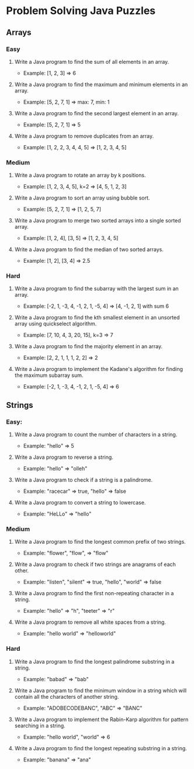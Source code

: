 # Problem Solving Java Puzzles

## Arrays

### Easy

1. Write a Java program to find the sum of all elements in an array.
    - Example: [1, 2, 3] => 6

2. Write a Java program to find the maximum and minimum elements in an array.
    - Example: [5, 2, 7, 1] => max: 7, min: 1

3. Write a Java program to find the second largest element in an array.
    - Example: [5, 2, 7, 1] => 5

4. Write a Java program to remove duplicates from an array.
    - Example: [1, 2, 2, 3, 4, 4, 5] => [1, 2, 3, 4, 5]

### Medium

1. Write a Java program to rotate an array by k positions.
    - Example: [1, 2, 3, 4, 5], k=2 => [4, 5, 1, 2, 3]

2. Write a Java program to sort an array using bubble sort.
    - Example: [5, 2, 7, 1] => [1, 2, 5, 7]

3. Write a Java program to merge two sorted arrays into a single sorted array.
    - Example: [1, 2, 4], [3, 5] => [1, 2, 3, 4, 5]

4. Write a Java program to find the median of two sorted arrays.
    - Example: [1, 2], [3, 4] => 2.5

### Hard

1. Write a Java program to find the subarray with the largest sum in an array.
    - Example: [-2, 1, -3, 4, -1, 2, 1, -5, 4] => [4, -1, 2, 1] with sum 6

2. Write a Java program to find the kth smallest element in an unsorted array using quickselect algorithm.
    - Example: [7, 10, 4, 3, 20, 15], k=3 => 7

3. Write a Java program to find the majority element in an array.
    - Example: [2, 2, 1, 1, 1, 2, 2] => 2

4. Write a Java program to implement the Kadane's algorithm for finding the maximum subarray sum.
    - Example: [-2, 1, -3, 4, -1, 2, 1, -5, 4] => 6

## Strings

### Easy:

1. Write a Java program to count the number of characters in a string.
    - Example: "hello" => 5

2. Write a Java program to reverse a string.
    - Example: "hello" => "olleh"

3. Write a Java program to check if a string is a palindrome.
    - Example: "racecar" => true, "hello" => false

4. Write a Java program to convert a string to lowercase.
    - Example: "HeLLo" => "hello"

### Medium

1. Write a Java program to find the longest common prefix of two strings.
    - Example: "flower", "flow", => "flow"

2. Write a Java program to check if two strings are anagrams of each other.
    - Example: "listen", "silent" => true, "hello", "world" => false

3. Write a Java program to find the first non-repeating character in a string.
    - Example: "hello" => "h", "teeter" => "r"

4. Write a Java program to remove all white spaces from a string.
    - Example: "hello world" => "helloworld"

### Hard

1. Write a Java program to find the longest palindrome substring in a string.
    - Example: "babad" => "bab"

2. Write a Java program to find the minimum window in a string which will contain all the characters of another string.
    - Example: "ADOBECODEBANC", "ABC" => "BANC"

3. Write a Java program to implement the Rabin-Karp algorithm for pattern searching in a string.
    - Example: "hello world", "world" => 6

4. Write a Java program to find the longest repeating substring in a string.
    - Example: "banana" => "ana"
